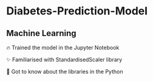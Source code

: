 # Diabetes-Prediction-Model
## Machine Learning

🔥 Trained the model in the Jupyter Notebook

✨ Familiarised with StandardisedScaler library

📖 Got to know about the libraries in the Python
